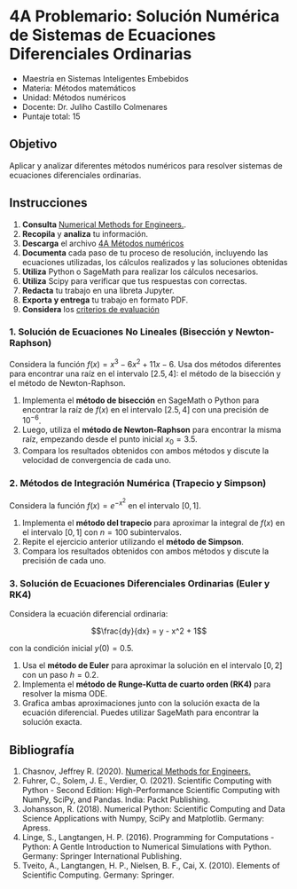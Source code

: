 # 4A Problemario: Solución Numérica de Sistemas de Ecuaciones Diferenciales Ordinarias

- Maestría en Sistemas Inteligentes Embebidos
- Materia: Métodos matemáticos
- Unidad: Métodos numéricos
- Docente: Dr. Juliho Castillo Colmenares
- Puntaje total: 15

## Objetivo

Aplicar y analizar diferentes métodos numéricos para resolver sistemas de ecuaciones diferenciales ordinarias.

## Instrucciones

1. **Consulta** [Numerical Methods for Engineers.](https://www.math.hkust.edu.hk/~machas/numerical-methods-for-engineers.pdf).
2. **Recopila** y **analiza** tu información.
3. **Descarga** el archivo [4A Métodos numéricos](https://github.com/julihocc/msie-metodos-matematicos-actividades/tree/main/u4-actividad)
4. **Documenta** cada paso de tu proceso de resolución, incluyendo las ecuaciones utilizadas, los cálculos realizados y las soluciones obtenidas
5. **Utiliza** Python o SageMath para realizar los cálculos necesarios.
6. **Utiliza** Scipy para verificar que tus respuestas con correctas. 
7. **Redacta** tu trabajo en una libreta Jupyter.
8. **Exporta y entrega** tu trabajo en formato PDF.
9. **Considera** los [criterios de evaluación](https://github.com/julihocc/msie-metodos-matematicos-actividades/tree/main/u4-actividad)

### 1. Solución de Ecuaciones No Lineales (Bisección y Newton-Raphson)

Considera la función $f(x) = x^3 - 6x^2 + 11x - 6$. Usa dos métodos diferentes para encontrar una raíz en el intervalo $[2.5, 4]$: el método de la bisección y el método de Newton-Raphson.

1. Implementa el **método de bisección** en SageMath o Python para encontrar la raíz de $f(x)$ en el intervalo $[2.5, 4]$ con una precisión de $10^{-6}$.
2. Luego, utiliza el **método de Newton-Raphson** para encontrar la misma raíz, empezando desde el punto inicial $x_0 = 3.5$.
3. Compara los resultados obtenidos con ambos métodos y discute la velocidad de convergencia de cada uno.

### 2. Métodos de Integración Numérica (Trapecio y Simpson)

Considera la función $f(x) = e^{-x^2}$ en el intervalo $[0, 1]$.

1. Implementa el **método del trapecio**  para aproximar la integral de $f(x)$ en el intervalo $[0, 1]$ con $n = 100$ subintervalos.
2. Repite el ejercicio anterior utilizando el **método de Simpson**.
3. Compara los resultados obtenidos con ambos métodos y discute la precisión de cada uno.

### 3. Solución de Ecuaciones Diferenciales Ordinarias (Euler y RK4)

Considera la ecuación diferencial ordinaria:

```math
\frac{dy}{dx} = y - x^2 + 1
```

con la condición inicial $y(0) = 0.5$.

1. Usa el **método de Euler** para aproximar la solución en el intervalo $[0, 2]$ con un paso $h = 0.2$.
2. Implementa el **método de Runge-Kutta de cuarto orden (RK4)** para resolver la misma ODE.
3. Grafica ambas aproximaciones junto con la solución exacta de la ecuación diferencial. Puedes utilizar SageMath para encontrar la solución exacta.

## Bibliografía

1. Chasnov, Jeffrey R. (2020). [Numerical Methods for Engineers.](https://www.math.hkust.edu.hk/~machas/numerical-methods-for-engineers.pdf)
2. Fuhrer, C., Solem, J. E., Verdier, O. (2021). Scientific Computing with Python - Second Edition: High-Performance Scientific Computing with NumPy, SciPy, and Pandas. India: Packt Publishing.
3. Johansson, R. (2018). Numerical Python: Scientific Computing and Data Science Applications with Numpy, SciPy and Matplotlib. Germany: Apress.
4. Linge, S., Langtangen, H. P. (2016). Programming for Computations - Python: A Gentle Introduction to Numerical Simulations with Python. Germany: Springer International Publishing.
5. Tveito, A., Langtangen, H. P., Nielsen, B. F., Cai, X. (2010). Elements of Scientific Computing. Germany: Springer.
